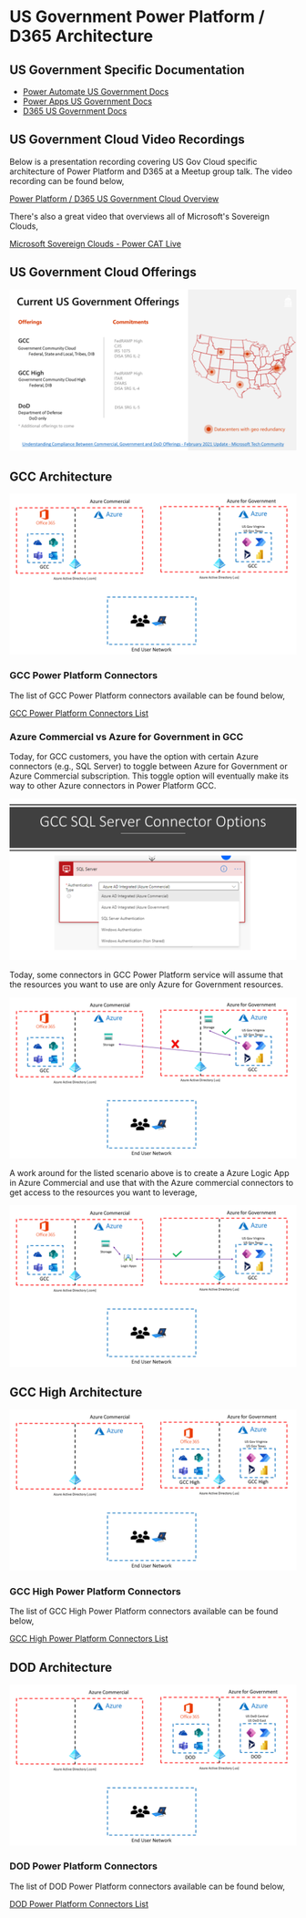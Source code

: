 # US Government Power Platform / D365 Architecture

## US Government Specific Documentation

* [Power Automate US Government Docs](https://docs.microsoft.com/en-us/power-automate/us-govt)
* [Power Apps US Government Docs](https://docs.microsoft.com/en-us/power-platform/admin/powerapps-us-government)
* [D365 US Government Docs](https://docs.microsoft.com/en-us/power-platform/admin/microsoft-dynamics-365-government)

## US Government Cloud Video Recordings
Below is a presentation recording covering US Gov Cloud specific architecture of Power Platform and D365 at a Meetup group talk.  The video recording can be found below,

[Power Platform / D365 US Government Cloud Overview](https://www.youtube.com/watch?v=027gVhqt1l0&t=101s)

There's also a great video that overviews all of Microsoft's Sovereign Clouds,

[Microsoft Sovereign Clouds - Power CAT Live](https://www.youtube.com/watch?v=DMg3uQ5EFLI)

## US Government Cloud Offerings

![Gov Cloud Overview](files/Slide1.PNG)

## GCC Architecture
![GCC Overview](files/Slide2.PNG)

### GCC Power Platform Connectors
The list of GCC Power Platform connectors available can be found below,

[GCC Power Platform Connectors List](https://gov.flow.microsoft.us/en-us/connectors/)

### Azure Commercial vs Azure for Government in GCC

Today, for GCC customers, you have the option with certain Azure connectors (e.g., SQL Server) to toggle between Azure for Government or Azure Commercial subscription.  This toggle option will eventually make its way to other Azure connectors in Power Platform GCC.

![GCC SQL Server Connector](files/Slide7.PNG)

Today, some connectors in GCC Power Platform service will assume that the resources you want to use are only Azure for Government resources.

![GCC Connectors](files/Slide5.PNG)

A work around for the listed scenario above is to create a Azure Logic App in Azure Commercial and use that with the Azure commercial connectors to get access to the resources you want to leverage,

![GCC Connector Work Around](files/Slide6.PNG)

## GCC High Architecture
![GCC High Overview](files/Slide3.PNG)

### GCC High Power Platform Connectors
The list of GCC High Power Platform connectors available can be found below,

[GCC High Power Platform Connectors List](https://high.flow.microsoft.us/en-us/connectors/)

## DOD Architecture
![DOD Overview](files/Slide4.PNG)

### DOD Power Platform Connectors
The list of DOD Power Platform connectors available can be found below,

[DOD Power Platform Connectors List](https://flow.appsplatform.us/en-us/connectors/)
